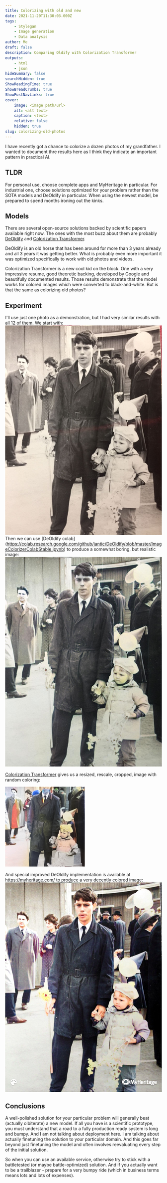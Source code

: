 ```yaml
---
title: Colorizing with old and new
date: 2021-11-20T11:30:03.000Z
tags:
    - Stylegan
    - Image generation
    - Data analysis
author: Me
draft: false
description: Comparing Oldify with Colorization Transformer
outputs:
    - html
    - json
hideSummary: false
searchHidden: true
ShowReadingTime: true
ShowBreadCrumbs: true
ShowPostNavLinks: true
cover:
    image: <image path/url>
    alt: <alt text>
    caption: <text>
    relative: false
    hidden: true
slug: colorizing-old-photos
---
```

I have recently got a chance to colorize a dozen photos of my grandfather. I wanted to document thre results here as I think they indicate an important pattern in practical AI.

## TLDR
For personal use, choose complete apps and MyHeritage in particular. For industrial one, choose solutions optimized for your problem rather than the SOTA models and DeOldify in particular. When using the newest model, be prepared to spend months ironing out the kinks.

## Models
There are several open-source solutions backed by scientific papers available right now. The ones with the most buzz about them are probably [DeOldify](https://github.com/jantic/DeOldify) and [Colorization Transformer](https://openreview.net/forum?id=5NA1PinlGFu).  

DeOldify is an old horse that has been around for more than 3 years already and all 3 years it was getting better. What is probably even more important it was optimized specifically to work with old photos and videos.  

Colorization Transformer is a new cool kid on the block. One with a very impressive resume, good theoretic backing, developed by Google and beautifully documented results. Those results demonstrate that the model works for colored images which were converted to black-and-white. But is that the same as colorizing old photos?

## Experiment
I'll use just one photo as a demonstration, but I had very similar results with all 12 of them. 
We start with:  
![Original image](original.jpeg)
Then we can use [DeOldify colab] (https://colab.research.google.com/github/jantic/DeOldify/blob/master/ImageColorizerColabStable.ipynb) to produce a somewhat boring, but realistic image:
![DeOldify result](45.jpeg)

[Colorization Transformer](https://colab.research.google.com/drive/1c8UZL3CkczbIltDxjDfFbq9Y0RnMv93o?usp=sharing) gives us a resized, rescale, cropped, image with random coloring:  

![Colorization Transformer result](transformer.jpeg)

And special improved DeOldify implementation is available at https://myheritage.com/ to produce a very decently colored image:
![MyHeritage result](myhertgae.jpg)


## Conclusions
A well-polished solution for your particular problem will generally beat (actually olbiterate) a new model. If all you have is a scientific prototype, you must understand that a road to a fully production ready system is long and bumpy. And I am not talking about deployment here. I am talking about actually finetuning the solution to your particular domain. And this goes far beyond just finetuning the model and often involves reevaluating every step of the initial solution.  

So when you can use an available service, otherwise try to stick with a battletested (or maybe battle-optimized) solution. And if you actually want to be a trailblazer - prepare for a very bumpy ride (which in business terms means lots and lots of expenses).